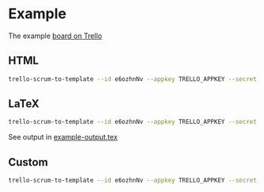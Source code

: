 # Example

The example [board on Trello](https://trello.com/b/e6ozhnNv/example-board)


## HTML

```bash
trello-scrum-to-template --id e6ozhnNv --appkey TRELLO_APPKEY --secret TRELLO_SECRET > index.html
```
## LaTeX

```bash
trello-scrum-to-template --id e6ozhnNv --appkey TRELLO_APPKEY --secret TRELLO_SECRET -t default/latex.template --usebrackets > backlog.tex
```

See output in [example-output.tex](https://github.com/BrunnerLivio/trello-scrum-to-template/blob/master/example-output.tex)

## Custom

```bash
trello-scrum-to-template --id e6ozhnNv --appkey TRELLO_APPKEY --secret TRELLO_SECRET -t ./my-template.template > backlog.tex
```